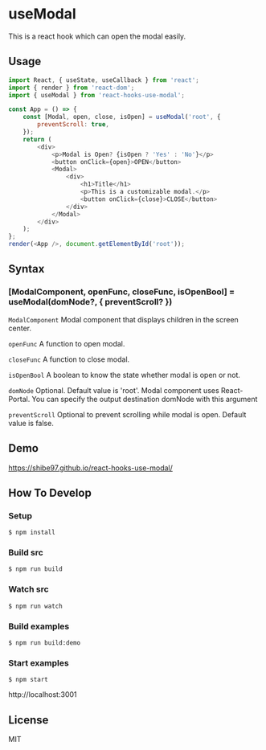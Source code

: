# useModal

This is a react hook which can open the modal easily.

## Usage

```javascript
import React, { useState, useCallback } from 'react';
import { render } from 'react-dom';
import { useModal } from 'react-hooks-use-modal';

const App = () => {
	const [Modal, open, close, isOpen] = useModal('root', {
		preventScroll: true,
	});
	return (
		<div>
			<p>Modal is Open? {isOpen ? 'Yes' : 'No'}</p>
			<button onClick={open}>OPEN</button>
			<Modal>
				<div>
					<h1>Title</h1>
					<p>This is a customizable modal.</p>
					<button onClick={close}>CLOSE</button>
				</div>
			</Modal>
		</div>
	);
};
render(<App />, document.getElementById('root'));
```

## Syntax

### [ModalComponent, openFunc, closeFunc, isOpenBool] = useModal(domNode?, { preventScroll? })

`ModalComponent`
Modal component that displays children in the screen center.

`openFunc`
A function to open modal.

`closeFunc`
A function to close modal.

`isOpenBool`
A boolean to know the state whether modal is open or not.

`domNode`
Optional.
Default value is 'root'.
Modal component uses React-Portal.
You can specify the output destination domNode with this argument

`preventScroll`
Optional to prevent scrolling while modal is open.
Default value is false.

## Demo

https://shibe97.github.io/react-hooks-use-modal/

## How To Develop

### Setup

```
$ npm install
```

### Build src

```
$ npm run build
```

### Watch src 

```
$ npm run watch 
```

### Build examples

```
$ npm run build:demo
```

### Start examples

```
$ npm start
```

http://localhost:3001

## License

MIT
